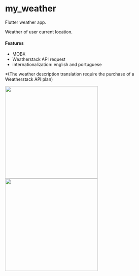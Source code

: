 # my_weather

Flutter weather app.

Weather of user current location.

#### Features
- MOBX
- Weatherstack API request
- internationalization: english and portuguese

\*(The weather description translation require the purchase of a Weatherstack API plan)

<div>
  <img src="https://user-images.githubusercontent.com/20539985/82764200-6ff9cb80-9de3-11ea-8fd6-a10d845b87fd.png" width="300">
  <img src="https://user-images.githubusercontent.com/20539985/82764201-712af880-9de3-11ea-81fa-0d29dcf3c1a0.png" width="300">
</div>
